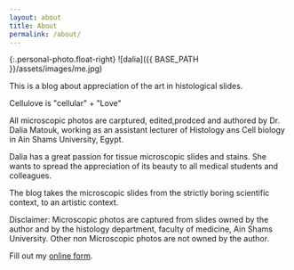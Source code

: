 ```yaml
---
layout: about
title: About
permalink: /about/
---
```


{:.personal-photo.float-right}
![dalia]({{ BASE_PATH }}/assets/images/me.jpg)

This is a blog about appreciation of the art in histological slides.

Cellulove is "cellular" + "Love"

All microscopic photos are carptured, edited,prodced and authored by Dr. Dalia Matouk, working as an assistant lecturer of Histology ans Cell biology in Ain Shams University, Egypt.

Dalia has a great passion for tissue microscopic slides and stains. She wants to spread the appreciation of its beauty to all medical students and colleagues.

The blog takes the microscopic slides from the strictly boring scientific context, to an artistic context.

Disclaimer: Microscopic photos are captured from slides owned by the author and by the histology department, faculty of medicine, Ain Shams University.
Other non Microscopic photos are not owned by the author.

<div id="wufoo-m1i0uyl703ke8b9">Fill out my <a href="https://ahmadalfy.wufoo.com/forms/m1i0uyl703ke8b9">online form</a>.</div>

<script type="text/javascript">var m1i0uyl703ke8b9;(function(d, t) {
var s = d.createElement(t), options = {
'userName':'ahmadalfy',
'formHash':'m1i0uyl703ke8b9',
'autoResize':true,
'height':'577',
'async':true,
'host':'wufoo.com',
'header':'show',
'ssl':true};
s.src = ('https:' == d.location.protocol ? 'https://' : 'http://') + 'secure.wufoo.com/scripts/embed/form.js';
s.onload = s.onreadystatechange = function() {
var rs = this.readyState; if (rs) if (rs != 'complete') if (rs != 'loaded') return;
try { m1i0uyl703ke8b9 = new WufooForm();m1i0uyl703ke8b9.initialize(options);m1i0uyl703ke8b9.display(); } catch (e) {}};
var scr = d.getElementsByTagName(t)[0], par = scr.parentNode; par.insertBefore(s, scr);
})(document, 'script');</script>
